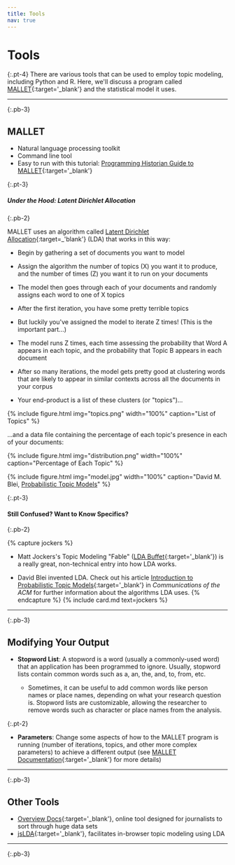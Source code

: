 ```yaml
---
title: Tools
nav: true
---
```


# Tools

{:.pt-4}
There are various tools that can be used to employ topic modeling, including Python and R. Here, we'll discuss a program called [MALLET](http://mallet.cs.umass.edu/){:target='_blank'} and the statistical model it uses.

---
{:.pb-3}

## MALLET

- Natural language processing toolkit
- Command line tool
- Easy to run with this tutorial: [Programming Historian Guide to MALLET](https://programminghistorian.org/en/lessons/topic-modeling-and-mallet){:target='_blank'}

{:.pt-3}
##### Under the Hood: Latent Dirichlet Allocation
{:.pb-2}

MALLET uses an algorithm called [Latent Dirichlet Allocation](http://jmlr.csail.mit.edu/papers/v3/blei03a.html){:target=_'blank'} (LDA) that works in this way:

- Begin by gathering a set of documents you want to model

- Assign the algorithm the number of topics (X) you want it to produce, and the number of times (Z) you want it to run on your documents

- The model then goes through each of your documents and randomly assigns each word to one of X topics

- After the first iteration, you have some pretty terrible topics

- But luckily you've assigned the model to iterate Z times! (This is the important part...)

- The model runs Z times, each time assessing the probability that Word A appears in each topic, and the probability that Topic B appears in each document

- After so many iterations, the model gets pretty good at clustering words that are likely to appear in similar contexts across all the documents in your corpus

- Your end-product is a list of these clusters (or "topics")...

{% include figure.html img="topics.png" width="100%" caption="List of Topics" %}

...and a data file containing the percentage of each topic's presence in each of your documents:

{% include figure.html img="distribution.png" width="100%" caption="Percentage of Each Topic" %}

{% include figure.html img="model.jpg" width="100%" caption="David M. Blei, <a href='https://m-cacm.acm.org/magazines/2012/4/147361-probabilistic-topic-models/fulltext?mobile=true'>Probabilistic Topic Models</a>" %}

{:.pt-3}
#### Still Confused? Want to Know Specifics?
{:.pb-2}

{% capture jockers %}
- Matt Jockers's Topic Modeling "Fable" ([LDA Buffet](http://www.matthewjockers.net/2011/09/29/the-lda-buffet-is-now-open-or-latent-dirichlet-allocation-for-english-majors/){:target='_blank'}) is a really great, non-technical entry into how LDA works.

- David Blei invented LDA. Check out his article [Introduction to Probabilistic Topic Models](https://m-cacm.acm.org/magazines/2012/4/147361-probabilistic-topic-models/fulltext?mobile=true){:target='_blank'} in *Communications of the ACM* for further information about the algorithms LDA uses.
{% endcapture %}
{% include card.md text=jockers %}

---
{:.pb-3}

## Modifying Your Output

- **Stopword List**: A stopword is a word (usually a commonly-used word) that an application has been programmed to ignore. Usually, stopword lists contain common words such as a, an, the, and, to, from, etc. 

    - Sometimes, it can be useful to add common words like person names or place names, depending on what your research question is. Stopword lists are customizable, allowing the researcher to remove words such as character or place names from the analysis. 

{:.pt-2}
- **Parameters**: Change some aspects of how to the MALLET program is running (number of iterations, topics, and other more complex parameters) to achieve a different output (see [MALLET Documentation](http://mallet.cs.umass.edu/topics.php){:target='_blank'} for more details)

---
{:.pb-3}

## Other Tools

- [Overview Docs](https://www.overviewdocs.com/){:target='_blank'}, online tool designed for journalists to sort through huge data sets
- [jsLDA](https://mimno.infosci.cornell.edu/jsLDA/){:target='_blank'}, facilitates in-browser topic modeling using LDA

---
{:.pb-3}